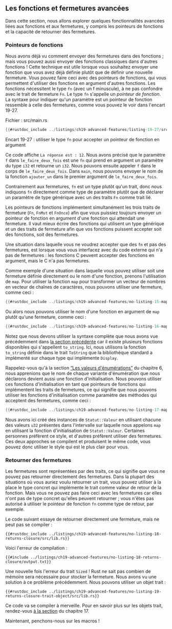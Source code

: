 <!--
## Advanced Functions and Closures
-->

## Les fonctions et fermetures avancées

<!--
This section explores some advanced features related to functions and closures,
including function pointers and returning closures.
-->

Dans cette section, nous allons explorer quelques fonctionnalités avancées
liées aux fonctions et aux fermetures, y compris les pointeurs de fonctions et
la capacité de retourner des fermetures.

<!--
### Function Pointers
-->

### Pointeurs de fonctions

<!--
We’ve talked about how to pass closures to functions; you can also pass regular
functions to functions! This technique is useful when you want to pass a
function you’ve already defined rather than defining a new closure. Doing this
with function pointers will allow you to use functions as arguments to other
functions. Functions coerce to the type `fn` (with a lowercase f), not to be
confused with the `Fn` closure trait. The `fn` type is called a *function
pointer*. The syntax for specifying that a parameter is a function pointer is
similar to that of closures, as shown in Listing 19-27.
-->

Nous avons déjà vu comment envoyer des fermetures dans des fonctions ; mais vous
pouvez aussi envoyer des fonctions classiques dans d'autres fonctions ! Cette
technique est utile lorsque vous souhaitez envoyer une fonction que vous avez
déjà définie plutôt que de définir une nouvelle fermeture. Vous pouvez faire
ceci avec des pointeurs de fonctions, qui vous permettent d'utiliser des
fonctions en argument d'autres fonctions. Les fonctions nécessitent le type `fn`
(avec un f minuscule), à ne pas confondre avec le trait de fermeture `Fn`. Le
type `fn` s'appelle un *pointeur de fonction*. La syntaxe pour indiquer qu'un
paramètre est un pointeur de fonction ressemble à celle des fermetures, comme
vous pouvez le voir dans l'encart 19-27.

<!--
<span class="filename">Filename: src/main.rs</span>
-->

<span class="filename">Fichier : src/main.rs</span>

<!--
```rust
{{#rustdoc_include ../listings-sources/ch19-advanced-features/listing-19-27/src/main.rs}}
```
-->

```rust
{{#rustdoc_include ../listings/ch19-advanced-features/listing-19-27/src/main.rs}}
```

<!--
<span class="caption">Listing 19-27: Using the `fn` type to accept a function
pointer as an argument</span>
-->

<span class="caption">Encart 19-27 : utiliser le type `fn` pour accepter un
pointeur de fonction en argument</span>

<!--
This code prints `The answer is: 12`. We specify that the parameter `f` in
`do_twice` is an `fn` that takes one parameter of type `i32` and returns an
`i32`. We can then call `f` in the body of `do_twice`. In `main`, we can pass
the function name `add_one` as the first argument to `do_twice`.
-->

Ce code affiche `La réponse est : 12`. Nous avons précisé que le paramètre `f`
dans `le_faire_deux_fois` est une `fn` qui prend en argument un paramètre du
type `i32` et retourne un `i32`. Nous pouvons ensuite appeler `f` dans le corps
de `le_faire_deux_fois`. Dans `main`, nous pouvons envoyer le nom de la fonction
`ajouter_un` dans le premier argument de `le_faire_deux_fois`.

<!--
Unlike closures, `fn` is a type rather than a trait, so we specify `fn` as the
parameter type directly rather than declaring a generic type parameter with one
of the `Fn` traits as a trait bound.
-->

Contrairement aux fermetures, `fn` est un type plutôt qu'un trait, donc nous
indiquons `fn` directement comme type de paramètre plutôt que de déclarer un
paramètre de type générique avec un des traits `Fn` comme trait lié.

<!--
Function pointers implement all three of the closure traits (`Fn`, `FnMut`, and
`FnOnce`), so you can always pass a function pointer as an argument for a
function that expects a closure. It’s best to write functions using a generic
type and one of the closure traits so your functions can accept either
functions or closures.
-->

Les pointeurs de fonctions implémentent simultanément les trois traits de fermeture
(`Fn`, `FnMut` et `FnOnce`) afin que vous puissiez toujours envoyer un
pointeur de fonction en argument d'une fonction qui attendait une fermeture. Il
vaut mieux écrire des fonctions qui utilisent un type générique et un des traits
de fermeture afin que vos fonctions puissent accepter soit des fonctions, soit
des fermetures.

<!--
An example of where you would want to only accept `fn` and not closures is when
interfacing with external code that doesn’t have closures: C functions can
accept functions as arguments, but C doesn’t have closures.
-->

Une situation dans laquelle vous ne voudrez accepter que des `fn` et pas
des fermetures, est lorsque vous vous interfacez avec du code externe qui n'a
pas de fermetures : les fonctions C peuvent accepter des fonctions en argument,
mais le C n'a pas fermetures.

<!--
As an example of where you could use either a closure defined inline or a named
function, let’s look at a use of `map`. To use the `map` function to turn a
vector of numbers into a vector of strings, we could use a closure, like this:
-->

Comme exemple d'une situation dans laquelle vous pouvez utiliser soit une fermeture définie 
directement ou le nom d'une fonction, prenons l'utilisation de `map`. Pour
utiliser la fonction `map` pour transformer un vecteur de nombres en vecteur de
chaînes de caractères, nous pouvons utiliser une fermeture, comme ceci :

<!--
```rust
{{#rustdoc_include ../listings-sources/ch19-advanced-features/no-listing-15-map-closure/src/main.rs:here}}
```
-->

```rust
{{#rustdoc_include ../listings/ch19-advanced-features/no-listing-15-map-closure/src/main.rs:here}}
```

<!--
Or we could name a function as the argument to `map` instead of the closure,
like this:
-->

Ou alors nous pouvons utiliser le nom d'une fonction en argument de `map` plutôt
qu'une fermeture, comme ceci :

<!--
```rust
{{#rustdoc_include ../listings-sources/ch19-advanced-features/no-listing-16-map-function/src/main.rs:here}}
```
-->

```rust
{{#rustdoc_include ../listings/ch19-advanced-features/no-listing-16-map-function/src/main.rs:here}}
```

<!--
Note that we must use the fully qualified syntax that we talked about earlier
in the [“Advanced Traits”][advanced-traits]<!-- ignore -- > section because
there are multiple functions available named `to_string`. Here, we’re using the
`to_string` function defined in the `ToString` trait, which the standard
library has implemented for any type that implements `Display`.
-->

Notez que nous devons utiliser la syntaxe complète que nous avons vue
précédemment dans [la section précédente][advanced-traits]<!-- ignore --> car il
existe plusieurs fonctions disponibles qui s'appellent `to_string`. Ici, nous
utilisons la fonction `to_string` définie dans le trait `ToString` que la
bibliothèque standard a implémenté sur chaque type qui implémente `Display`.

<!--
Recall from the [“Enum values”][enum-values]<!-- ignore -- > section of Chapter
6 that the name of each enum variant that we define also becomes an initializer
function. We can use these initializer functions as function pointers that
implement the closure traits, which means we can specify the initializer
functions as arguments for methods that take closures, like so:
-->

Rappelez-vous qu'à la section
[“Les valeurs d'énumérations”][enum-values]<!-- ignore --> du chapitre 6, nous
apprenions que le nom de chaque variante d'énumération que nous déclarons
devient aussi une fonction d'initialisation. Nous pouvons utiliser ces
fonctions d'initialisation en tant que pointeurs de fonctions qui implémentent
les traits de fermetures, ce qui signifie que nous pouvons utiliser les
fonctions d'initialisation comme paramètre des méthodes qui acceptent des
fermetures, comme ceci :

<!--
```rust
{{#rustdoc_include ../listings-sources/ch19-advanced-features/no-listing-17-map-initializer/src/main.rs:here}}
```
-->

```rust
{{#rustdoc_include ../listings/ch19-advanced-features/no-listing-17-map-initializer/src/main.rs:here}}
```

<!--
Here we create `Status::Value` instances using each `u32` value in the range
that `map` is called on by using the initializer function of `Status::Value`.
Some people prefer this style, and some people prefer to use closures. They
compile to the same code, so use whichever style is clearer to you.
-->

Nous avons ici créé des instances de `Statut::Valeur` en utilisant chacune des
valeurs `u32` présentes dans l'intervalle sur laquelle nous appelons `map` en
utilisant la fonction d'initialisation de `Statut::Valeur`. Certaines personnes
préfèrent ce style, et d'autres préfèrent utiliser des fermetures. Ces deux approches
se compilent et produisent le même code, vous pouvez donc utiliser le style qui
est le plus clair pour vous.

<!--
### Returning Closures
-->

### Retourner des fermetures

<!--
Closures are represented by traits, which means you can’t return closures
directly. In most cases where you might want to return a trait, you can instead
use the concrete type that implements the trait as the return value of the
function. But you can’t do that with closures because they don’t have a
concrete type that is returnable; you’re not allowed to use the function
pointer `fn` as a return type, for example.
-->

Les fermetures sont représentées par des traits, ce qui signifie que vous ne
pouvez pas retourner directement des fermetures. Dans la plupart des situations 
où vous auriez voulu retourner un trait, vous pouvez utiliser à la place le type concret qui
implémente le trait comme valeur de retour de la fonction. Mais vous ne pouvez
pas faire ceci avec les fermetures car elles n'ont pas de type concret qu'elles
peuvent retourner ; vous n'êtes pas autorisé à utiliser le pointeur de fonction
`fn` comme type de retour, par exemple.

<!--
The following code tries to return a closure directly, but it won’t compile:
-->

Le code suivant essaye de retourner directement une fermeture, mais ne peut pas
se compiler :

<!--
```rust,ignore,does_not_compile
{{#rustdoc_include ../listings-sources/ch19-advanced-features/no-listing-18-returns-closure/src/lib.rs}}
```
-->

```rust,ignore,does_not_compile
{{#rustdoc_include ../listings/ch19-advanced-features/no-listing-18-returns-closure/src/lib.rs}}
```

<!--
The compiler error is as follows:
-->

Voici l'erreur de compilation :

<!--
```console
{{#include ../listings-sources/ch19-advanced-features/no-listing-18-returns-closure/output.txt}}
```
-->

```console
{{#include ../listings/ch19-advanced-features/no-listing-18-returns-closure/output.txt}}
```

<!--
The error references the `Sized` trait again! Rust doesn’t know how much space
it will need to store the closure. We saw a solution to this problem earlier.
We can use a trait object:
-->

Une nouvelle fois l'erreur du trait `Sized` ! Rust ne sait pas combien de mémoire sera
nécessaire pour stocker la fermeture. Nous avons vu une solution à ce problème
précédemment. Nous pouvons utiliser un objet trait :

<!--
```rust,noplayground
{{#rustdoc_include ../listings-sources/ch19-advanced-features/no-listing-19-returns-closure-trait-object/src/lib.rs}}
```
-->

```rust,noplayground
{{#rustdoc_include ../listings/ch19-advanced-features/no-listing-19-returns-closure-trait-object/src/lib.rs}}
```

<!--
This code will compile just fine. For more about trait objects, refer to the
section [“Using Trait Objects That Allow for Values of Different
Types”][using-trait-objects-that-allow-for-values-of-different-types]<!--
ignore -- > in Chapter 17.
-->

Ce code va se compiler à merveille. Pour en savoir plus sur les objets trait,
rendez-vous
[à la section][using-trait-objects-that-allow-for-values-of-different-types]<!--
ignore --> du chapitre 17.

<!--
Next, let’s look at macros!
-->

Maintenant, penchons-nous sur les macros !

<!--
[advanced-traits]:
ch19-03-advanced-traits.html#advanced-traits
[enum-values]: ch06-01-defining-an-enum.html#enum-values
[using-trait-objects-that-allow-for-values-of-different-types]:
ch17-02-trait-objects.html#using-trait-objects-that-allow-for-values-of-different-types
-->

[advanced-traits]: ch19-03-advanced-traits.html
[enum-values]: ch06-01-defining-an-enum.html#enum-values
[using-trait-objects-that-allow-for-values-of-different-types]:
ch17-02-trait-objects.html
